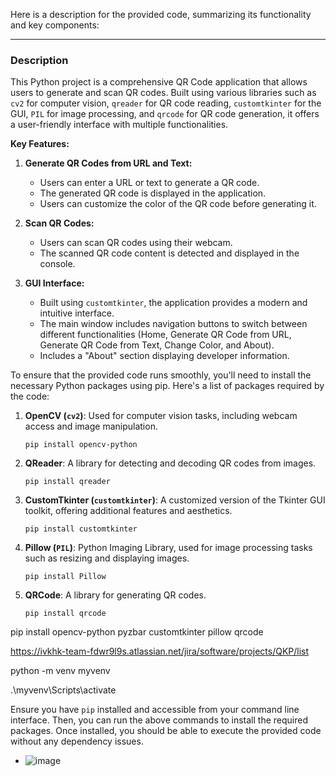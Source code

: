 Here is a description for the provided code, summarizing its functionality and key components:

---

### Description

This Python project is a comprehensive QR Code application that allows users to generate and scan QR codes. Built using various libraries such as `cv2` for computer vision, `qreader` for QR code reading, `customtkinter` for the GUI, `PIL` for image processing, and `qrcode` for QR code generation, it offers a user-friendly interface with multiple functionalities.

**Key Features:**
1. **Generate QR Codes from URL and Text:**
   - Users can enter a URL or text to generate a QR code.
   - The generated QR code is displayed in the application.
   - Users can customize the color of the QR code before generating it.
  
2. **Scan QR Codes:**
   - Users can scan QR codes using their webcam.
   - The scanned QR code content is detected and displayed in the console.

3. **GUI Interface:**
   - Built using `customtkinter`, the application provides a modern and intuitive interface.
   - The main window includes navigation buttons to switch between different functionalities (Home, Generate QR Code from URL, Generate QR Code from Text, Change Color, and About).
   - Includes a "About" section displaying developer information.

  To ensure that the provided code runs smoothly, you'll need to install the necessary Python packages using pip. Here's a list of packages required by the code:

1. **OpenCV (`cv2`)**: Used for computer vision tasks, including webcam access and image manipulation.
   ```
   pip install opencv-python
   ```

2. **QReader**: A library for detecting and decoding QR codes from images.
   ```
   pip install qreader
   ```

3. **CustomTkinter (`customtkinter`)**: A customized version of the Tkinter GUI toolkit, offering additional features and aesthetics.
   ```
   pip install customtkinter
   ```

4. **Pillow (`PIL`)**: Python Imaging Library, used for image processing tasks such as resizing and displaying images.
   ```
   pip install Pillow
   ```

5. **QRCode**: A library for generating QR codes.
   ```
   pip install qrcode
   ```

   
pip install opencv-python pyzbar customtkinter pillow qrcode


https://ivkhk-team-fdwr9l9s.atlassian.net/jira/software/projects/QKP/list



python -m venv myvenv



.\myvenv\Scripts\activate

Ensure you have `pip` installed and accessible from your command line interface. Then, you can run the above commands to install the required packages. Once installed, you should be able to execute the provided code without any dependency issues.




  
   - ![image](https://github.com/DimaAllikvee/QRScanAndGenerate/assets/171683032/2d17197e-f7e8-40ea-ab80-a7fc3ce7bb4b)
